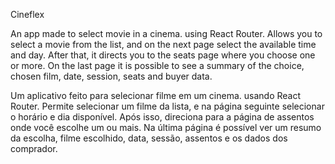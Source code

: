 Cineflex

An app made to select movie in a cinema. using React Router. Allows you to select a movie from the list, and on the next page select the available time and day. After that, it directs you to the seats page where you choose one or more. On the last page it is possible to see a summary of the choice, chosen film, date, session, seats and buyer data.

Um aplicativo feito para selecionar filme em um cinema. usando React Router. Permite selecionar um filme da lista, e na página seguinte selecionar o horário e dia disponível. Após isso, direciona para a página de assentos onde você escolhe um ou mais. Na última página é possível ver um resumo da escolha, filme escolhido, data, sessão, assentos e os dados dos comprador.

